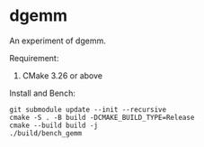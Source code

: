 # dgemm

An experiment of dgemm.

Requirement:

1. CMake 3.26 or above

Install and Bench:

```
git submodule update --init --recursive
cmake -S . -B build -DCMAKE_BUILD_TYPE=Release 
cmake --build build -j
./build/bench_gemm
```


